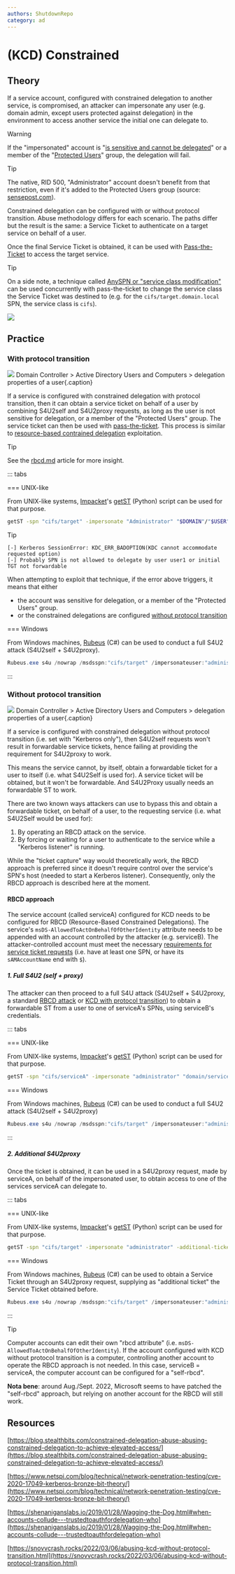 ```yaml
---
authors: ShutdownRepo
category: ad
---
```


# (KCD) Constrained

## Theory

If a service account, configured with constrained delegation to another service, is compromised, an attacker can impersonate any user (e.g. domain admin, except users protected against delegation) in the environment to access another service the initial one can delegate to.

> [!WARNING]
> If the "impersonated" account is "[is sensitive and cannot be delegated](https://learn.microsoft.com/en-us/windows-server/identity/ad-ds/manage/how-to-configure-protected-accounts)" or a member of the "[Protected Users](https://learn.microsoft.com/en-us/windows-server/security/credentials-protection-and-management/protected-users-security-group)" group, the delegation will fail.

> [!TIP]
> The native, RID 500, "Administrator" account doesn't benefit from that restriction, even if it's added to the Protected Users group (source: [sensepost.com](https://sensepost.com/blog/2023/protected-users-you-thought-you-were-safe-uh/)).

Constrained delegation can be configured with or without protocol transition. Abuse methodology differs for each scenario. The paths differ but the result is the same: a Service Ticket to authenticate on a target service on behalf of a user.

Once the final Service Ticket is obtained, it can be used with [Pass-the-Ticket](../ptt.md) to access the target service. 

> [!TIP]
> On a side note, a technique called [AnySPN or "service class modification"](../ptt.md#modifying-the-spn) can be used concurrently with pass-the-ticket to change the service class the Service Ticket was destined to (e.g. for the `cifs/target.domain.local` SPN, the service class is `cifs`).

![](<assets/KCD mindmap.png>)

## Practice

### With protocol transition

![](<assets/KCD with Protocol Transition ADUC settings.png>)
Domain Controller > Active Directory Users and Computers > delegation properties of a user{.caption}

If a service is configured with constrained delegation with protocol transition, then it can obtain a service ticket on behalf of a user by combining S4U2self and S4U2proxy requests, as long as the user is not sensitive for delegation, or a member of the "Protected Users" group. The service ticket can then be used with [pass-the-ticket](../ptt.md). This process is similar to [resource-based contrained delegation](rbcd.md) exploitation.

> [!TIP]
> See the [rbcd.md](rbcd.md) article for more insight.


::: tabs

=== UNIX-like

From UNIX-like systems, [Impacket](https://github.com/SecureAuthCorp/impacket)'s [getST](https://github.com/SecureAuthCorp/impacket/blob/master/examples/getST.py) (Python) script can be used for that purpose.

```bash
getST -spn "cifs/target" -impersonate "Administrator" "$DOMAIN"/"$USER":"$PASSWORD"
```

> [!TIP]
> ```
> [-] Kerberos SessionError: KDC_ERR_BADOPTION(KDC cannot accommodate requested option)
> [-] Probably SPN is not allowed to delegate by user user1 or initial TGT not forwardable
> ```
> 
> When attempting to exploit that technique, if the error above triggers, it means that either
> 
> * the account was sensitive for delegation, or a member of the "Protected Users" group.
> * or the constrained delegations are configured [without protocol transition](constrained.md#without-protocol-transition)


=== Windows

From Windows machines, [Rubeus](https://github.com/GhostPack/Rubeus) (C#) can be used to conduct a full S4U2 attack (S4U2self + S4U2proxy).

```powershell
Rubeus.exe s4u /nowrap /msdsspn:"cifs/target" /impersonateuser:"administrator" /domain:"domain" /user:"user" /password:"password"
```

:::


### Without protocol transition

![](<assets/KDC without Protocol Transition ADUC settings.png>)
Domain Controller > Active Directory Users and Computers > delegation properties of a user{.caption}

If a service is configured with constrained delegation without protocol transition (i.e. set with "Kerberos only"), then S4U2self requests won't result in forwardable service tickets, hence failing at providing the requirement for S4U2proxy to work.

This means the service cannot, by itself, obtain a forwardable ticket for a user to itself (i.e. what S4U2Self is used for). A service ticket will be obtained, but it won't be forwardable. And S4U2Proxy usually needs an forwardable ST to work.

There are two known ways attackers can use to bypass this and obtain a forwardable ticket, on behalf of a user, to the requesting service (i.e. what S4U2Self would be used for):

1. By operating an RBCD attack on the service.
2. By forcing or waiting for a user to authenticate to the service while a "Kerberos listener" is running.

While the "ticket capture" way would theoretically work, the RBCD approach is preferred since it doesn't require control over the service's SPN's host (needed to start a Kerberos listener). Consequently, only the RBCD approach is described here at the moment.

#### RBCD approach

The service account (called serviceA) configured for KCD needs to be configured for RBCD (Resource-Based Constrained Delegations). The service's `msDS-AllowedToActOnBehalfOfOtherIdentity` attribute needs to be appended with an account controlled by the attacker (e.g. serviceB). The attacker-controlled account must meet the necessary [requirements for service ticket requests](../#tickets) (i.e. have at least one SPN, or have its `sAMAccountName` end with `$`).

##### 1. Full S4U2 (self + proxy)

The attacker can then proceed to a full S4U attack (S4U2self + S4U2proxy, a standard [RBCD attack](rbcd.md) or [KCD with protocol transition](constrained.md#with-protocol-transition)) to obtain a forwardable ST from a user to one of serviceA's SPNs, using serviceB's credentials.

::: tabs

=== UNIX-like

From UNIX-like systems, [Impacket](https://github.com/SecureAuthCorp/impacket)'s [getST](https://github.com/SecureAuthCorp/impacket/blob/master/examples/getST.py) (Python) script can be used for that purpose.

```bash
getST -spn "cifs/serviceA" -impersonate "administrator" "domain/serviceB:password"
```


=== Windows

From Windows machines, [Rubeus](https://github.com/GhostPack/Rubeus) (C#) can be used to conduct a full S4U2 attack (S4U2self + S4U2proxy)

```powershell
Rubeus.exe s4u /nowrap /msdsspn:"cifs/target" /impersonateuser:"administrator" /domain:"domain" /user:"user" /password:"password"
```

:::


##### 2. Additional S4U2proxy

Once the ticket is obtained, it can be used in a S4U2proxy request, made by serviceA, on behalf of the impersonated user, to obtain access to one of the services serviceA can delegate to.

::: tabs

=== UNIX-like

From UNIX-like systems, [Impacket](https://github.com/SecureAuthCorp/impacket)'s [getST](https://github.com/SecureAuthCorp/impacket/blob/master/examples/getST.py) (Python) script can be used for that purpose.

```bash
getST -spn "cifs/target" -impersonate "administrator" -additional-ticket "administrator.ccache" "domain/serviceA:password"
```


=== Windows

From Windows machines, [Rubeus](https://github.com/GhostPack/Rubeus) (C#) can be used to obtain a Service Ticket through an S4U2proxy request, supplying as "additional ticket" the Service Ticket obtained before. 

```powershell
Rubeus.exe s4u /nowrap /msdsspn:"cifs/target" /impersonateuser:"administrator" /tgs:"base64 | file.kirbi" /domain:"domain" /user:"user" /password:"password"
```

:::


> [!TIP]
> Computer accounts can edit their own "rbcd attribute" (i.e. `msDS-AllowedToActOnBehalfOfOtherIdentity`). If the account configured with KCD without protocol transition is a computer, controlling another account to operate the RBCD approach is not needed. In this case, serviceB = serviceA, the computer account can be configured for a "self-rbcd".
> 
> **Nota bene**: around Aug./Sept. 2022, Microsoft seems to have patched the "self-rbcd" approach, but relying on another account for the RBCD will still work.

## Resources

[https://blog.stealthbits.com/constrained-delegation-abuse-abusing-constrained-delegation-to-achieve-elevated-access/](https://blog.stealthbits.com/constrained-delegation-abuse-abusing-constrained-delegation-to-achieve-elevated-access/)

[https://www.netspi.com/blog/technical/network-penetration-testing/cve-2020-17049-kerberos-bronze-bit-theory/](https://www.netspi.com/blog/technical/network-penetration-testing/cve-2020-17049-kerberos-bronze-bit-theory/)

[https://shenaniganslabs.io/2019/01/28/Wagging-the-Dog.html#when-accounts-collude---trustedtoauthfordelegation-who](https://shenaniganslabs.io/2019/01/28/Wagging-the-Dog.html#when-accounts-collude---trustedtoauthfordelegation-who)

[https://snovvcrash.rocks/2022/03/06/abusing-kcd-without-protocol-transition.html](https://snovvcrash.rocks/2022/03/06/abusing-kcd-without-protocol-transition.html)